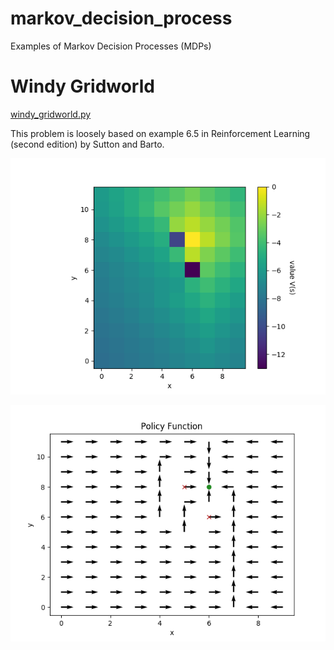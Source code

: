 # markov_decision_process

Examples of Markov Decision Processes (MDPs)

# Windy Gridworld

[windy_gridworld.py](windy_gridworld.py)

This problem is loosely based on example 6.5 in Reinforcement Learning (second edition) by Sutton and Barto.

![Value Function](value_function.png)

![Policy Function](policy_function.png)
